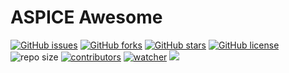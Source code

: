# ASPICE Awesome

[![GitHub issues](https://img.shields.io/github/issues/xinetzone/spice-awesome)](https://github.com/xinetzone/spice-awesome/issues) [![GitHub forks](https://img.shields.io/github/forks/xinetzone/spice-awesome)](https://github.com/xinetzone/spice-awesome/network) [![GitHub stars](https://img.shields.io/github/stars/xinetzone/spice-awesome)](https://github.com/xinetzone/spice-awesome/stargazers) [![GitHub license](https://img.shields.io/github/license/xinetzone/spice-awesome)](https://github.com/xinetzone/spice-awesome/blob/main/LICENSE)  ![repo size](https://img.shields.io/github/repo-size/xinetzone/spice-awesome.svg) [![contributors](https://img.shields.io/github/contributors/xinetzone/spice-awesome.svg)](https://github.com/xinetzone/spice-awesome/graphs/contributors) [![watcher](https://img.shields.io/github/watchers/xinetzone/spice-awesome.svg)](https://github.com/xinetzone/spice-awesome/watchers) ![](https://github.com/xinetzone/spice-awesome/actions/workflows/docs.yml/badge.svg)

